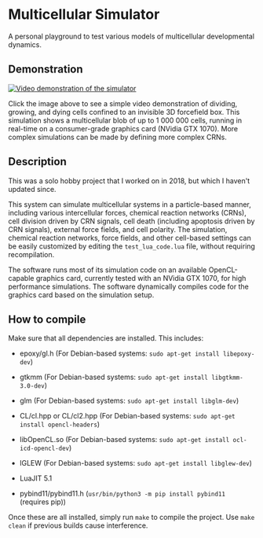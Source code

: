 # Multicellular Simulator
A personal playground to test various models of multicellular developmental dynamics.

## Demonstration
[![Video demonstration of the simulator](https://img.youtube.com/vi/jIlXnYCDbYs/0.jpg)](https://www.youtube.com/watch?v=jIlXnYCDbYs)

Click the image above to see a simple video demonstration of dividing, growing, and dying cells confined to an invisible 3D forcefield box. This simulation shows a multicellular blob of up to 1 000 000 cells, running in real-time on a consumer-grade graphics card (NVidia GTX 1070). More complex simulations can be made by defining more complex CRNs.

## Description
This was a solo hobby project that I worked on in 2018, but which I haven't updated since.

This system can simulate multicellular systems in a particle-based manner, including various intercellular forces, chemical reaction networks (CRNs), cell division driven by CRN signals, cell death (including apoptosis driven by CRN signals), external force fields, and cell polarity. The simulation, chemical reaction networks, force fields, and other cell-based settings can be easily customized by editing the `test_lua_code.lua` file, without requiring recompilation.

The software runs most of its simulation code on an available OpenCL-capable graphics card, currently tested with an NVidia GTX 1070, for high performance simulations. The software dynamically compiles code for the graphics card based on the simulation setup.







## How to compile
Make sure that all dependencies are installed. This includes:
- epoxy/gl.h              (For Debian-based systems: `sudo apt-get install libepoxy-dev`)
- gtkmm                   (For Debian-based systems: `sudo apt-get install libgtkmm-3.0-dev`)
- glm                     (For Debian-based systems: `sudo apt-get install libglm-dev`)
- CL/cl.hpp or CL/cl2.hpp (For Debian-based systems: `sudo apt-get install opencl-headers`)
- libOpenCL.so            (For Debian-based systems: `sudo apt-get install ocl-icd-opencl-dev`)
- lGLEW                   (For Debian-based systems: `sudo apt-get install libglew-dev`)
- LuaJIT 5.1

- pybind11/pybind11.h		  (`usr/bin/python3 -m pip install pybind11` (requires pip))


Once these are all installed, simply run `make` to compile the project. Use `make clean` if previous builds cause interference.
